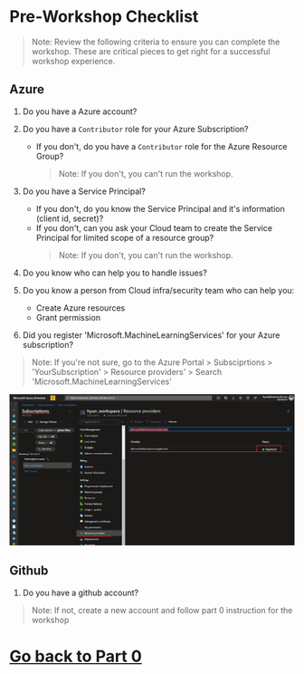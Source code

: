 # Pre-Workshop Checklist
> Note: Review the following criteria to ensure you can complete the workshop. These are critical pieces to get right for a successful workshop experience.

## Azure 
1. Do you have a Azure account?

2. Do you have a `Contributor` role for your Azure Subscription?
    - If you don't, do you have a `Contributor` role for the Azure Resource Group?
         > Note: If you don't, you can't run the workshop.

3. Do you have a Service Principal?
    - If you don't, do you know the Service Principal and it's information (client id, secret)?
    - If you don't, can you ask your Cloud team to create the Service Principal for limited scope of a resource group?
         > Note: If you don't, you can't run the workshop.

4. Do you know who can help you to handle issues?

5. Do you know a person from Cloud infra/security team who can help you:
    - Create Azure resources
    - Grant permission

6. Did you register 'Microsoft.MachineLearningServices' for your Azure subscription?
> Note: If you're not sure, go to the Azure Portal > Subsciprtions > 'YourSubscription' > Resource providers' > Search 'Microsoft.MachineLearningServices'

![ml_services](./images/arm100.png)

## Github
1. Do you have a github account?
> Note: If not, create a new account and follow part 0 instruction for the workshop

# [Go back to Part 0](./part_0.md)
